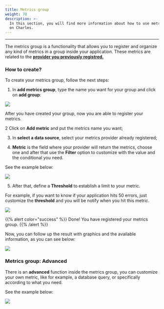 ```yaml
---
title: Metrics group
weight: 78
description: >-
  In this section, you will find more information about how to use metrics group
  on Charles.
---
```


---

The metrics group is a functionality that allows you to register and organize any kind of metrics in a group inside your application. These metrics are related to the [**provider you previously registred.** ](../../../get-started/defining-a-workspace/register-metrics-provider)

### **How to create?**

To create your metrics group, follow the next steps: 

1. In **add metrics group**, type the name you want for your group and click on **add group**: 

![](//criacaogroup%20%281%29.gif)

After you have created your group, now you are able to register your metrics.

   2 Click on **Add metric**  and put the metrics name you want; 

  3. In **select a data source**, select your metrics provider already registered;

 4. **Metric** is the field where your provider will return the metrics, choose one and after that use the **Filter** option to customize with the value and the conditional you need. 

See the example below: 

![](//metric+filter%20%281%29.gif)

5.  After that, define a **Threshold** to establish a limit to your metric. 

For example, if you want to know if your application hits 50 errors, just customize the **threshold** and you will be notify when you hit this metric. 

![](//threshold%20%281%29.gif)

{{% alert color="success" %}}
Done! You have registered your metrics group.
{{% /alert %}}

Now, you can follow up the result with graphics and the available information, as you can see below: 

![](//graficos%20%281%29.gif)

### **Metrics group: Advanced**

There is an **advanced** function inside the metrics group, you can customize your own metric, like for example, a database query, or specifically according to what you need.

See the example below: 

![](//advanced%20%281%29.png)
